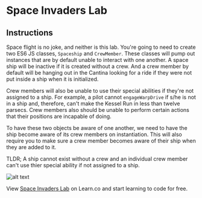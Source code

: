 # Space Invaders Lab

## Instructions

Space flight is no joke, and neither is this lab. You're going to need to create two ES6 JS classes, `Spaceship` and `CrewMember`. These classes will pump out instances that are by default unable to interact with one another. A space ship will be inactive if it is created without a crew. And a crew member by default will be hanging out in the Cantina looking for a ride if they were not put inside a ship when it is initialized.

Crew members will also be unable to use their special abilities if they're not assigned to a ship. For example, a pilot cannot `engageWarpDrive` if s/he is not in a ship and, therefore, can't make the Kessel Run in less than twelve parsecs. Crew members also should be unable to perform certain actions that their positions are incapable of doing.

To have these two objects be aware of one another, we need to have the ship become aware of its crew members on instantiation. This will also require you to make sure a crew member becomes aware of their ship when they are added to it.


TLDR;
A ship cannot exist without a crew and an individual crew member can't use thier special ability if not assigned to a ship.

![alt text](https://media.giphy.com/media/26uf9QPzzlKPvQG5O/giphy.gif "space ship gif")

<p data-visibility='hidden'>View <a href='https://learn.co/lessons/space-invaders'>Space Invaders Lab</a> on Learn.co and start learning to code for free.</p>
